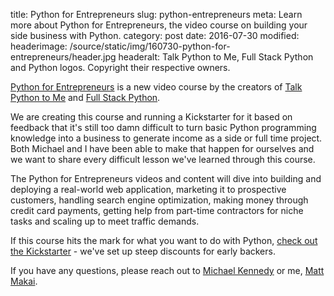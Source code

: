 title: Python for Entrepreneurs
slug: python-entrepreneurs
meta: Learn more about Python for Entrepreneurs, the video course on building your side business with Python.
category: post
date: 2016-07-30
modified: 
headerimage: /source/static/img/160730-python-for-entrepreneurs/header.jpg
headeralt: Talk Python to Me, Full Stack Python and Python logos. Copyright their respective owners.


[Python for Entrepreneurs](https://www.kickstarter.com/projects/mikeckennedy/python-for-entrepreneurs-video-course)
is a new video course by the creators of 
[Talk Python to Me](https://talkpython.fm/) and 
[Full Stack Python](https://fullstackpython.com/).

We are creating this course and running a Kickstarter for it based on 
feedback that it's still too damn difficult to turn basic Python programming 
knowledge into a business to generate income as a side or full time project. 
Both Michael and I have been able to make that happen for ourselves and we 
want to share every difficult lesson we've learned through this course.

The Python for Entrepreneurs videos and content will dive into building 
and deploying a real-world web application, marketing it to prospective 
customers, handling search engine optimization, making money through credit 
card payments, getting help from part-time contractors for niche tasks and 
scaling up to meet traffic demands.

If this course hits the mark for what you want to do with Python,
[check out the Kickstarter](https://www.kickstarter.com/projects/mikeckennedy/python-for-entrepreneurs-video-course) - we've 
set up steep discounts for early backers.

If you have any questions, please reach out to 
[Michael Kennedy](https://twitter.com/mkennedy) 
or me, [Matt Makai](https://twitter.com/mattmakai).
